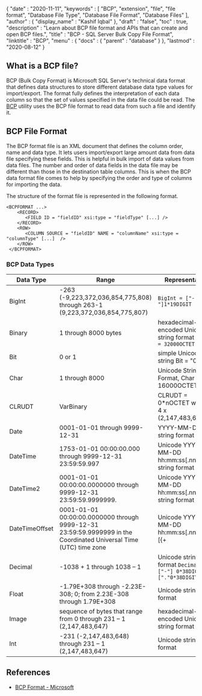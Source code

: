 {
  "date" : "2020-11-11",
  "keywords" : [ "BCP", "extension", "file", "file format", "Database File Type", "Database File Format", "Database Files" ],
  "author" : {
    "display_name" : "Kashif Iqbal"
  },
  "draft" : "false",
  "toc" : true,
  "description" : "Learn about BCP file format and APIs that can create and open BCP files.",
  "title" : "BCP - SQL Server Bulk Copy File Format",
  "linktitle" : "BCP",
  "menu" : {
    "docs" : {
      "parent" : "database"
    }
  },
  "lastmod" : "2020-08-12"
}

## What is a BCP file?

BCP (Bulk Copy Format) is Microsoft SQL Server's technical data format that defines data structures to store different database data type values for import/export. The format fully defines the interpretation of each data column so that the set of values specified in the data file could be read. The [BCP](https://learn.microsoft.com/en-us/previous-versions/sql/sql-server-2008-r2/ms162802(v=sql.105)) utility uses the BCP file format to read data from such a file and identify it.


## BCP File Format

The BCP format file is an XML document that defines the column order, name and data type. It lets users import/export large amount data from data file specifying these fields. This is helpful in bulk import of data values from data files. The number and order of data fields in the data file may be different than those in the destination table columns. This is when the BCP data format file comes to help by specifying the order and type of columns for importing the data.

The structure of the format file is represented in the following format.

```
<BCPFORMAT ...>
    <RECORD>
       <FIELD ID = "fieldID" xsi:type = "fieldType" [...] />
    </RECORD>
    <ROW>
       <COLUMN SOURCE = "fieldID" NAME = "columnName" xsi:type = "columnType" [...]  />
    </ROW>
 </BCPFORMAT>
```

### BCP Data Types

|Data Type|Range|Representation|
---|---|---|
|BigInt|-263 (-9,223,372,036,854,775,808) through 263-1 (9,223,372,036,854,775,807)|`BigInt = ["-"]1*19DIGIT`|
|Binary|1 through 8000 bytes|hexadecimal-encoded Unicode string format `Binary = 32000OCTET`|
|Bit|0 or 1|simple Unicode string Bit = "0" / "1"|
|Char|1 through 8000|Unicode String Format, Char = 16000OCTET|
|CLRUDT|VarBinary|CLRUDT = 0*nOCTET with n = 4 x (2,147,483,647)|
|Date|0001-01-01 through 9999-12-31|YYYY-MM-DD string format|
|DateTime|1753-01-01 00:00:00.000 through 9999-12-31 23:59:59.997| Unicode YYYY-MM-DD hh:mm:ss[.nnn] string format|
|DateTime2|0001-01-01 00:00:00.0000000 through 9999-12-31 23:59:59.9999999.| Unicode YYYY-MM-DD hh:mm:ss[.nnnnnnn] string format|
|DateTimeOffset|0001-01-01 00:00:00.0000000 through 9999-12-31 23:59:59.9999999 in the Coordinated Universal Time (UTC) time zone| Unicode YYYY-MM-DD hh:mm:ss[.nnnnnnn] [{+|-}hh:mm] string format|
|Decimal|-1038 + 1 through 1038 – 1|Unicode string format `Decimal = ["-"] 0*38DIGIT ["."0*38DIGIT]`|
|Float|-1.79E+308 through -2.23E-308; 0; from 2.23E-308 through 1.79E+308|Unicode string format|
|Image|sequence of bytes that range from 0 through 231 – 1 (2,147,483,647)|hexadecimal-encoded Unicode string format|
|Int|-231 (-2,147,483,648) through 231 – 1 (2,147,483,647)|Unicode string format|

## References

 * [BCP Format - Microsoft](https://learn.microsoft.com/en-us/openspecs/sql_data_portability/ms-bcp/54965c4d-34c7-400d-b970-1007984315a5)
